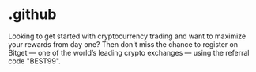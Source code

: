 # .github
Looking to get started with cryptocurrency trading and want to maximize your rewards from day one? Then don't miss the chance to register on Bitget — one of the world’s leading crypto exchanges — using the referral code "BEST99".
